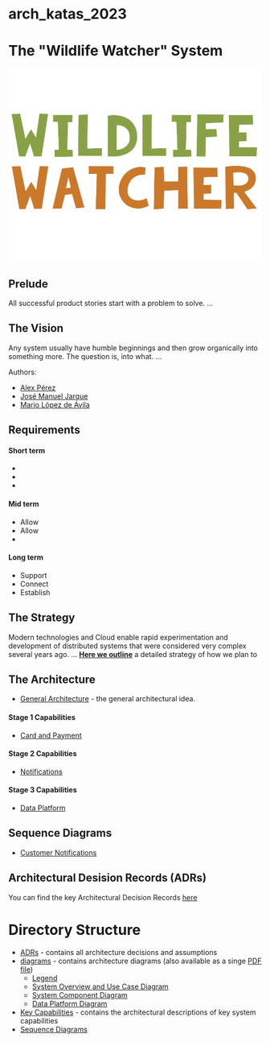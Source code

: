 # arch_katas_2023
# The "Wildlife Watcher" System  

![image](./Images/WW-logo_1000px-wide.png)

## Prelude  

All successful product stories start with a problem to solve.
...

## The Vision  

Any system usually have humble beginnings and then grow organically into something more. The question is, into what.
...

Authors:
* [Alex Pérez](https://www.linkedin.com/in/alexperezbaron)
* [José Manuel Jarque](https://www.linkedin.com/in/josemanueljarque)
* [Mario López de Ávila](https://www.linkedin.com/in/lopezdeavila)

## Requirements  

#### Short term  

* 
* 
* 

#### Mid term  

* Allow 
* Allow 
* 

#### Long term  

* Support 
* Connect 
* Establish

##  The Strategy  

Modern technologies and Cloud enable rapid experimentation and development of distributed systems that were considered very complex several years ago.
...
 __[Here we outline](./Strategy.md)__ a detailed strategy of how we plan to  

## The Architecture  

* [General Architecture](./GeneralArchitecture.md) - the general architectural idea.

#### Stage 1 Capabilities  

* [Card and Payment](./Key%20Capabilities/Card%20and%20Payment.md)


#### Stage 2 Capabilities  

* [Notifications](./Key%20Capabilities/Notifications.md)

#### Stage 3 Capabilities  

* [Data Platform](./Key%20Capabilities/Data%20Platform.md)

## Sequence  Diagrams

* [Customer Notifications](./Sequence%20Diagrams/CustomerNotifications.png)

## Architectural Desision Records (ADRs)

You can find the key Architectural Decision Records [here](./ADRs/)  

# Directory Structure

- [ADRs](./ADRs/) - contains all architecture decisions and assumptions
- [diagrams](./diagrams/) - contains architecture diagrams (also available as a singe [PDF file](./diagrams/System%20Component%20Diagram%20-%20Platform.pdf))
	- [Legend](./diagrams/Legend.jpg)
	- [System Overview and Use Case Diagram](./diagrams/System%20Overview%20and%20Use%20Case%20Diagram%20-%20Platform.jpeg)
	- [System Component Diagram](./diagrams/System%20Component%20Diagram%20-%20Platform.jpeg)
	- [Data Platform Diagram](./diagrams/Data%20Platform%20Diagram.jpg)
- [Key Capabilities](./Key%20Capabilities/) - contains the architectural descriptions of key system capabilities
- [Sequence Diagrams](./Sequence%20Diagrams/)
